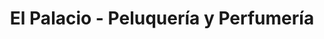 ---
title: "El Palacio - Peluquería y Perfumería"
url: /city-bell/el-palacio-peluqueria-y-perfumeria/
shop: cosméticos
---